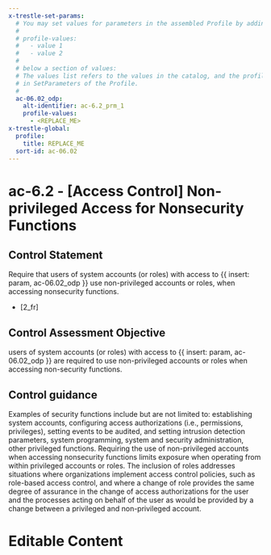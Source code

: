 ```yaml
---
x-trestle-set-params:
  # You may set values for parameters in the assembled Profile by adding
  #
  # profile-values:
  #   - value 1
  #   - value 2
  #
  # below a section of values:
  # The values list refers to the values in the catalog, and the profile-values represent values
  # in SetParameters of the Profile.
  #
  ac-06.02_odp:
    alt-identifier: ac-6.2_prm_1
    profile-values:
      - <REPLACE_ME>
x-trestle-global:
  profile:
    title: REPLACE_ME
  sort-id: ac-06.02
---
```


# ac-6.2 - \[Access Control\] Non-privileged Access for Nonsecurity Functions

## Control Statement

Require that users of system accounts (or roles) with access to {{ insert: param, ac-06.02_odp }} use non-privileged accounts or roles, when accessing nonsecurity functions.

- \[2_fr\]

## Control Assessment Objective

users of system accounts (or roles) with access to {{ insert: param, ac-06.02_odp }} are required to use non-privileged accounts or roles when accessing non-security functions.

## Control guidance

Examples of security functions include but are not limited to: establishing system accounts, configuring access authorizations (i.e., permissions, privileges), setting events to be audited, and setting intrusion detection parameters, system programming, system and security administration, other privileged functions.
Requiring the use of non-privileged accounts when accessing nonsecurity functions limits exposure when operating from within privileged accounts or roles. The inclusion of roles addresses situations where organizations implement access control policies, such as role-based access control, and where a change of role provides the same degree of assurance in the change of access authorizations for the user and the processes acting on behalf of the user as would be provided by a change between a privileged and non-privileged account.

# Editable Content

<!-- Make additions and edits below -->
<!-- The above represents the contents of the control as received by the profile, prior to additions. -->
<!-- If the profile makes additions to the control, they will appear below. -->
<!-- The above markdown may not be edited but you may edit the content below, and/or introduce new additions to be made by the profile. -->
<!-- If there is a yaml header at the top, parameter values may be edited. Use --set-parameters to incorporate the changes during assembly. -->
<!-- The content here will then replace what is in the profile for this control, after running profile-assemble. -->
<!-- The current profile has no added parts for this control, but you may add new ones here. -->
<!-- Each addition must have a heading either of the form ## Control my_addition_name -->
<!-- or ## Part a. (where the a. refers to one of the control statement labels.) -->
<!-- "## Control" parts are new parts added after the statement part. -->
<!-- "## Part" parts are new parts added into the top-level statement part with that label. -->
<!-- Subparts may be added with nested hash levels of the form ### My Subpart Name -->
<!-- underneath the parent ## Control or ## Part being added -->
<!-- See https://ibm.github.io/compliance-trestle/tutorials/ssp_profile_catalog_authoring/ssp_profile_catalog_authoring for guidance. -->
